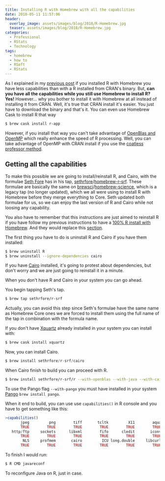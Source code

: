 ```yaml
---
title: Installing R with Homebrew with all the capabilities
date: 2018-05-11 11:57:06
header:
  overlay_image: assets/images/blog/2018/R-Homebrew.jpg
  teaser: assets/images/blog/2018/R-Homebrew.jpg
categories:
  - Professional
  - RStats
  - Technology
tags:
  - homebrew
  - how to
  - RSoft
  - RStats
---
```

As I explained in my [previous post](http://luisspuerto.net/2018/05/homebrews-r-doesnt-have-all-the-capabilities/) if you installed R with Homebrew you have less capabilities than with a R installed from CRAN's binary. But, **can you have all the capabilities while you still use Homebrew to install R? Yes!** However… why you bother to install it with Homebrew at all instead of installing it from CRAN. Well, it's true that CRAN install it's easier. You just have to download the binary and that's it. You can even use Homebrew Cask to install R that way

```sh
$ brew cask install r-app
```

However, if you install that way you can't take advantage of [OpenBlas and OpenMP](http://luisspuerto.net/2018/01/install-r-100-homebrew-edition-with-openblas-openmp-my-version/#openblas-openmp) which really enhance the speed of R processing. Well, you can take advantage of OpenMP with CRAN install if you use the [coatless professor method](http://luisspuerto.net/2018/01/install-r-100-homebrew-edition-with-openblas-openmp-my-version/#openblas-openmp).

## Getting all the capabilities

To make this possible we are going to install/reinstall R, and Cairo, with the formulae [Seth Fore](https://github.com/sethrfore) has in his tap, [sethrfore](https://github.com/sethrfore)/[homebrew-r-srf](https://github.com/sethrfore/homebrew-r-srf). These formulae are basically the same on [brewsci](https://github.com/brewsci)/[homebrew-science](https://github.com/brewsci/homebrew-science), which is a legacy tap (no longer updated), which we all were using to install R with Homebrew before they merge everything to Core. Seth updated both formulae for us, so we can enjoy the last version of R and Cairo while not loosing any capability.

You also have to remember that this instructions are just aimed to reinstall R if you have follow my previous instructions to have a [100% R install with Homebrew](http://luisspuerto.net/2018/01/install-r-100-homebrew-edition-with-openblas-openmp-my-version/). And they would replace this [section](http://luisspuerto.net/2018/01/install-r-100-homebrew-edition-with-openblas-openmp-my-version/#r).

The first thing you have to do is uninstall R and Cairo if you have them installed:

```sh
$ brew uninstall R
$ brew uninstall --ignore-dependencies cairo
```

If you have [Cairo](https://cairographics.org) installed, it's going to protest about dependencies, but don't worry and we are just going to reinstall it in a minute.

When you don't have R and Cairo in your system you can go ahead.

You begin tapping Seth's tap.

```sh
$ brew tap sethrfore/r-srf
```

Actually, you can avoid this step since Seth's formulae have the same name as Homebrew Core ones we are forced to install them using the full name of the tap in combination with the formula name.

If you don't have [Xquartz](https://www.xquartz.org) already installed in your system you can install with:

```sh
$ brew cask install xquartz
```

Now, you can install Cairo.

```s
$ brew install sethrfore/r-srf/cairo
```

When Cairo finish to build you can proceed with R.

```sh
$ brew install sethrfore/r-srf/r --with-openblas --with-java --with-cairo --with-libtiff --with-pango
```

To use the Pango flag `--with-pango` you must have installed in your system [Pango](http://www.pango.org) `brew install pango`.

When it end to build, you can use use `capabilities()` in R console and you have to get something like this:

```r
>capabilities()
       jpeg         png        tiff       tcltk         X11        aqua
       TRUE        TRUE        TRUE        TRUE        TRUE        TRUE
   http/ftp     sockets      libxml        fifo      cledit       iconv
       TRUE        TRUE        TRUE        TRUE        TRUE        TRUE
        NLS     profmem       cairo         ICU long.double     libcurl
       TRUE        TRUE        TRUE        TRUE        TRUE        TRUE
```

To finish I would run:

```sh
$ R CMD javareconf
```

To reconfigure Java on R, just in case.
